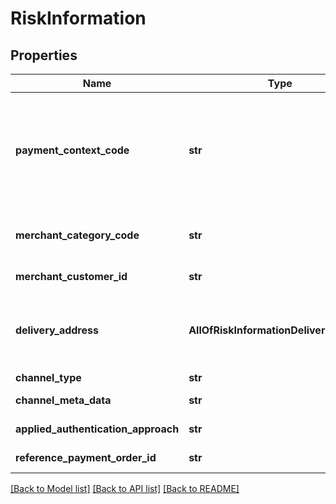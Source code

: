 # RiskInformation

## Properties
Name | Type | Description | Notes
------------ | ------------- | ------------- | -------------
**payment_context_code** | **str** | Specifies the payment context. Payments for EcommerceGoods and EcommerceServices will be expected to have a MerchantCategoryCode and MerchantCustomerIdentification populated. Payments for EcommerceGoods will also have the DeliveryAddress populated.  | [optional] 
**merchant_category_code** | **str** | Category code conform to ISO 18245, related to the type of services or goods the merchant provides for the transaction.  | [optional] 
**merchant_customer_id** | **str** | The unique customer identifier of the PSU with the merchant.  | [optional] 
**delivery_address** | **AllOfRiskInformationDeliveryAddress** | The Object is deprecated and will be ignored in the current implementation. Use &#x60;DebtorInformation.ShippingAddress&#x60; from &#x60;CommonPaymentData&#x60; object instead  | [optional] 
**channel_type** | **str** | Payment channel type.  | [optional] 
**channel_meta_data** | **str** | Additional information related to the channel.  | [optional] 
**applied_authentication_approach** | **str** | Indicates the Applied Authentication Approach  | [optional] 
**reference_payment_order_id** | **str** | Indicates the Applied Authentication Approach  | [optional] 

[[Back to Model list]](../README.md#documentation-for-models) [[Back to API list]](../README.md#documentation-for-api-endpoints) [[Back to README]](../README.md)

